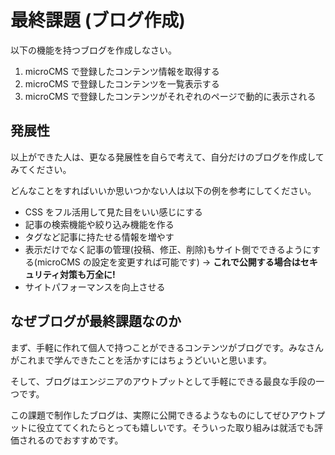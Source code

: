 # 最終課題 (ブログ作成)

以下の機能を持つブログを作成しなさい。

1. microCMS で登録したコンテンツ情報を取得する
2. microCMS で登録したコンテンツを一覧表示する
3. microCMS で登録したコンテンツがそれぞれのページで動的に表示される

## 発展性

以上ができた人は、更なる発展性を自らで考えて、自分だけのブログを作成してみてください。

どんなことをすればいいか思いつかない人は以下の例を参考にしてください。

- CSS をフル活用して見た目をいい感じにする
- 記事の検索機能や絞り込み機能を作る
- タグなど記事に持たせる情報を増やす
- 表示だけでなく記事の管理(投稿、修正、削除)もサイト側でできるようにする(microCMS の設定を変更すれば可能です) → **これで公開する場合はセキュリティ対策も万全に!**
- サイトパフォーマンスを向上させる

## なぜブログが最終課題なのか

まず、手軽に作れて個人で持つことができるコンテンツがブログです。みなさんがこれまで学んできたことを活かすにはちょうどいいと思います。

そして、ブログはエンジニアのアウトプットとして手軽にできる最良な手段の一つです。

この課題で制作したブログは、実際に公開できるようなものにしてぜひアウトプットに役立ててくれたらとっても嬉しいです。そういった取り組みは就活でも評価されるのでおすすめです。
